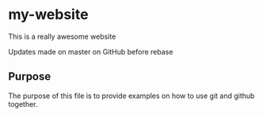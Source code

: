 # my-website

This is a really awesome website

Updates made on master on GitHub before rebase

## Purpose

The purpose of this file is to provide examples
on how to use git and github together.
